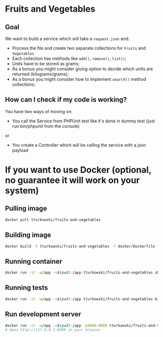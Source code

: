# Fruits and Vegetables

## Goal
We want to build a service which will take a `request.json` and:
* Process the file and create two separate collections for `Fruits` and `Vegetables`
* Each collection has methods like `add()`, `remove()`, `list()`;
* Units have to be stored as grams;
* As a bonus you might consider giving option to decide which units are returned (kilograms/grams);
* As a bonus you might consider how to implement `search()` method collections;

## How can I check if my code is working?
You have two ways of moving on:
* You call the Service from PHPUnit test like it's done in dummy test (just run bin/phpunit from the console)

or

* You create a Controller which will be calling the service with a json payload

# If you want to use Docker (optional, no guarantee it will work on your system)

## Pulling image
```bash
docker pull tturkowski/fruits-and-vegetables
```

## Building image
```bash
docker build -t tturkowski/fruits-and-vegetables -f docker/Dockerfile .
```

## Running container
```bash
docker run -it -w/app -v$(pwd):/app tturkowski/fruits-and-vegetables sh 
```

## Running tests
```bash
docker run -it -w/app -v$(pwd):/app tturkowski/fruits-and-vegetables bin/phpunit
```

## Run development server
```bash
docker run -it -w/app -v$(pwd):/app -p8080:8080 tturkowski/fruits-and-vegetables php -S 0.0.0.0:8080 -t /app/public
# Open http://127.0.0.1:8080 in your browser
```
